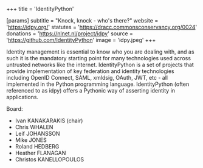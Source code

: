 +++
title = 'IdentityPython'

[params]
    subtitle = "Knock, knock - who's there?"
    website = 'https://idpy.org/'
    statutes = 'https://dracc.commonsconservancy.org/0024'
    donations = 'https://nlnet.nl/project/idpy'
    source = 'https://github.com/IdentityPython'
    image = 'idpy.jpeg'
+++

Identity management is essential to know who you are dealing with, and as such it is the mandatory starting point for many technologies used across untrusted networks like the internet. IdentityPython is a set of projects that provide implementation of key federation and identity technologies including OpenID Connect, SAML, xmldsig, OAuth, JWT, etc - all implemented in the Python programming language. IdentityPython (often referenced to as idpy) offers a Pythonic way of asserting identity in applications.

Board:
 * Ivan KANAKARAKIS (chair)
 * Chris WHALEN
 * Leif JOHANSSON
 * Mike JONES
 * Roland HEDBERG
 * Heather FLANAGAN
 * Christos KANELLOPOULOS
